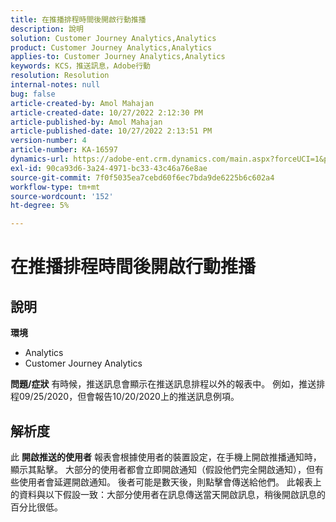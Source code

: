 ```yaml
---
title: 在推播排程時間後開啟行動推播
description: 說明
solution: Customer Journey Analytics,Analytics
product: Customer Journey Analytics,Analytics
applies-to: Customer Journey Analytics,Analytics
keywords: KCS，推送訊息，Adobe行動
resolution: Resolution
internal-notes: null
bug: false
article-created-by: Amol Mahajan
article-created-date: 10/27/2022 2:12:30 PM
article-published-by: Amol Mahajan
article-published-date: 10/27/2022 2:13:51 PM
version-number: 4
article-number: KA-16597
dynamics-url: https://adobe-ent.crm.dynamics.com/main.aspx?forceUCI=1&pagetype=entityrecord&etn=knowledgearticle&id=776f6962-0156-ed11-bba2-6045bd006793
exl-id: 90ca93d6-3a24-4971-bc33-43c46a76e8ae
source-git-commit: 7f0f5035ea7cebd60f6ec7bda9de6225b6c602a4
workflow-type: tm+mt
source-wordcount: '152'
ht-degree: 5%

---
```


# 在推播排程時間後開啟行動推播

## 說明

<b>環境</b>
- Analytics
- Customer Journey Analytics

<b>問題/症狀</b>
有時候，推送訊息會顯示在推送訊息排程以外的報表中。 例如，推送排程09/25/2020，但會報告10/20/2020上的推送訊息例項。


## 解析度


此 <b>開啟推送的使用者</b> 報表會根據使用者的裝置設定，在手機上開啟推播通知時，顯示其點擊。 大部分的使用者都會立即開啟通知（假設他們完全開啟通知），但有些使用者會延遲開啟通知。 後者可能是數天後，則點擊會傳送給他們。 此報表上的資料與以下假設一致：大部分使用者在訊息傳送當天開啟訊息，稍後開啟訊息的百分比很低。
